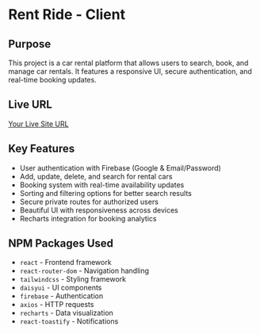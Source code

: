 # Rent Ride - Client

## Purpose
This project is a car rental platform that allows users to search, book, and manage car rentals. It features a responsive UI, secure authentication, and real-time booking updates.

## Live URL
[Your Live Site URL](#)

## Key Features
- User authentication with Firebase (Google & Email/Password)
- Add, update, delete, and search for rental cars
- Booking system with real-time availability updates
- Sorting and filtering options for better search results
- Secure private routes for authorized users
- Beautiful UI with responsiveness across devices
- Recharts integration for booking analytics

## NPM Packages Used
- `react` - Frontend framework
- `react-router-dom` - Navigation handling
- `tailwindcss` - Styling framework
- `daisyui` - UI components
- `firebase` - Authentication
- `axios` - HTTP requests
- `recharts` - Data visualization
- `react-toastify` - Notifications
